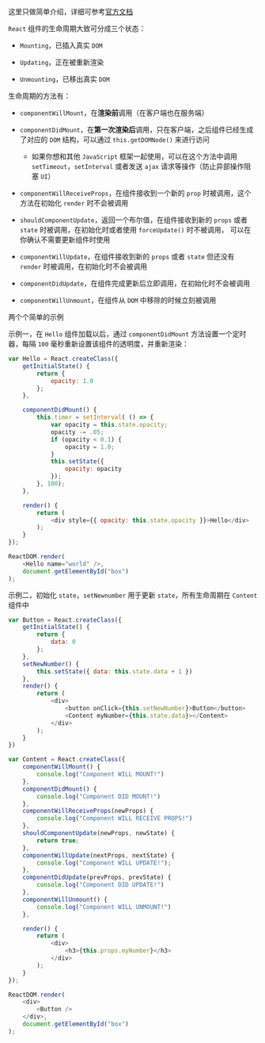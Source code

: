这里只做简单介绍，详细可参考[官方文档](https://facebook.github.io/react/docs/react-component.html)

`React` 组件的生命周期大致可分成三个状态：

* `Mounting`，已插入真实 `DOM`

* `Updating`，正在被重新渲染

* `Unmounting`，已移出真实 `DOM`

生命周期的方法有：

* `componentWillMount`，在**渲染前**调用（在客户端也在服务端）

* `componentDidMount`，在**第一次渲染后**调用，只在客户端，之后组件已经生成了对应的 `DOM` 结构，可以通过 `this.getDOMNode()` 来进行访问

  * 如果你想和其他 `JavaScript` 框架一起使用，可以在这个方法中调用 `setTimeout`，`setInterval` 或者发送 `ajax` 请求等操作（防止异部操作阻塞 `UI`）

* `componentWillReceiveProps`，在组件接收到一个新的 `prop` 时被调用，这个方法在初始化 `render` 时不会被调用

* `shouldComponentUpdate`，返回一个布尔值，在组件接收到新的 `props` 或者 `state` 时被调用，在初始化时或者使用 `forceUpdate()` 时不被调用， 
可以在你确认不需要更新组件时使用

* `componentWillUpdate`，在组件接收到新的 `props` 或者 `state` 但还没有 `render` 时被调用，在初始化时不会被调用

* `componentDidUpdate`，在组件完成更新后立即调用，在初始化时不会被调用

* `componentWillUnmount`，在组件从 `DOM` 中移除的时候立刻被调用

两个个简单的示例

示例一，在 `Hello` 组件加载以后，通过 `componentDidMount` 方法设置一个定时器，每隔 `100` 毫秒重新设置该组件的透明度，并重新渲染：

```js
var Hello = React.createClass({
    getInitialState() {
        return {
            opacity: 1.0
        };
    },

    componentDidMount() {
        this.timer = setInterval( () => {
            var opacity = this.state.opacity;
            opacity -= .05;
            if (opacity < 0.1) {
                opacity = 1.0;
            }
            this.setState({
                opacity: opacity
            });
        }, 100);
    },

    render() {
        return (
            <div style={{ opacity: this.state.opacity }}>Hello</div>
        );
    }
});

ReactDOM.render(
    <Hello name="world" />,
    document.getElementById("box")
);
```

示例二，初始化 `state`，`setNewnumber` 用于更新 `state`，所有生命周期在 `Content` 组件中

```js
var Button = React.createClass({
    getInitialState() {
        return {
            data: 0
        };
    },
    setNewNumber() {
        this.setState({ data: this.state.data + 1 })
    },
    render() {
        return (
            <div>
                <button onClick={this.setNewNumber}>Button</button>
                <Content myNumber={this.state.data}></Content>
            </div>
        );
    }
})

var Content = React.createClass({
    componentWillMount() {
        console.log("Component WILL MOUNT!")
    },
    componentDidMount() {
        console.log("Component DID MOUNT!")
    },
    componentWillReceiveProps(newProps) {
        console.log("Component WILL RECEIVE PROPS!")
    },
    shouldComponentUpdate(newProps, newState) {
        return true;
    },
    componentWillUpdate(nextProps, nextState) {
        console.log("Component WILL UPDATE!");
    },
    componentDidUpdate(prevProps, prevState) {
        console.log("Component DID UPDATE!")
    },
    componentWillUnmount() {
        console.log("Component WILL UNMOUNT!")
    },

    render() {
        return (
            <div>
                <h3>{this.props.myNumber}</h3>
            </div>
        );
    }
});

ReactDOM.render(
    <div>
        <Button />
    </div>,
    document.getElementById("box")
);
```

